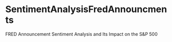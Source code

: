# SentimentAnalysisFredAnnouncments
FRED Announcement Sentiment Analysis and Its Impact on the S&amp;P 500

